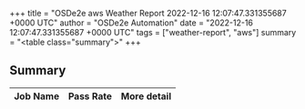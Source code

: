 +++
title = "OSDe2e aws Weather Report 2022-12-16 12:07:47.331355687 +0000 UTC"
author = "OSDe2e Automation"
date = "2022-12-16 12:07:47.331355687 +0000 UTC"
tags = ["weather-report", "aws"]
summary = "<table class=\"summary\"></table>"
+++
## Summary

| Job Name | Pass Rate | More detail |
|----------|-----------|-------------|




